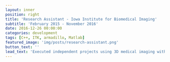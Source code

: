 ```yaml
---
layout: inner
position: right
title: 'Research Assistant - Iowa Institute for Biomedical Imaging'
subtitle: 'February 2015 - November 2016'
date: 2016-12-26 00:00:00
categories: development
tags: [C++, ITK, armadillo, Matlab]
featured_image: 'img/posts/research-assistant.png'
button_text: ''
lead_text: 'Executed independent projects using 3D medical imaging with an emphasis on the TV-L1 primal-dual algorithm'
---
```

